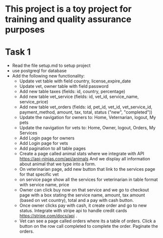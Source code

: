 # This project is a toy project for training and quality assurance purposes

# Task 1

- Read the file setup.md to setup project
- use postgreql for database
- Add the following new functionality:
  - Update vet table with field country, license_expire_date
  - Update vet, owner table with field password
  - Add new table taxes (fields: id, country, percentage)
  - Add new table vet_service (fields: id, vet_id, service_name, service_price)
  - Add new table vet_orders (fields: id, pet_id, vet_id, vet_service_id, payment_method, amount, tax, total, status ("new", "completed"))
  - Update the navigation for owners to: Home, Veternarian, logout, My pets
  - Update the navigation for vets to: Home, Owner, logout, Orders, My Services
  - Add Login page for owners
  - Add Login page for vets
  - Add pagination to all table pages
  - Create a page called animal stats where we integrate with API https://api-ninjas.com/api/animals
    And we display all information about animal that we type into a form.
  - On veterinarian page, add new button that link to the services page for that specific vet
  - on service page show all the services for veterinarian in table format with service name, price
  - Owner can click buy now on that service and we go to checkout page with a box stating the service name, amount, tax amount (based on vet country), total and a pay with cash button.
  - Once owner clicks pay with cash, it create order and go to new status. Integrate with stripe api to handle credit cards https://stripe.com/docs/api .
  - Vet can see a page called orders where its a table of orders. Click a button on the row call completed to complete the order. Paginate the orders.
